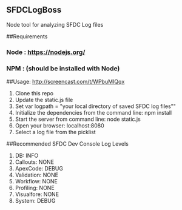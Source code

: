 ## SFDCLogBoss
Node tool for analyzing SFDC Log files

##Requirements
### Node : https://nodejs.org/
### NPM : (should be installed with Node)

##Usage: http://screencast.com/t/WPbuMIQqx
1. Clone this repo
1. Update the static.js file
1. Set var logpath = "your local directory of saved SFDC log files""
1. Initialize the dependencies from the command line: npm install
1. Start the server from command line: node static.js
1. Open your browser: localhost:8080
1. Select a log file from the picklist

##Recommended SFDC Dev Console Log Levels
1. DB: INFO
1. Callouts: NONE
1. ApexCode: DEBUG
1. Validation: NONE
1. Workflow: NONE
1. Profiling: NONE
1. Visualfore: NONE
1. System: DEBUG


